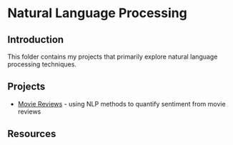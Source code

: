 # **Natural Language Processing**

## Introduction
This folder contains my projects that primarily explore natural language processing techniques.  

## Projects
* [Movie Reviews](./movie_reviews/) - using NLP methods to quantify sentiment from movie reviews

## Resources
